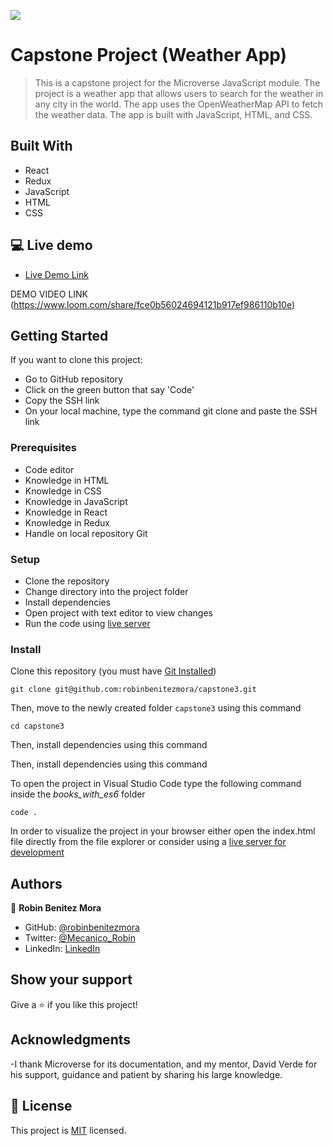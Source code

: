 ![](https://img.shields.io/badge/Microverse-blueviolet)

# Capstone Project (Weather App)


>
> This is a capstone project for the Microverse JavaScript module. The project is a weather app that allows users to search for the weather in any city in the world. The app uses the OpenWeatherMap API to fetch the weather data. The app is built with JavaScript, HTML, and CSS.
## Built With

- React
- Redux
- JavaScript
- HTML
- CSS

## 💻 Live demo
- [Live Demo Link](https://moonlit-queijadas-da638a.netlify.app/)



DEMO VIDEO LINK
(https://www.loom.com/share/fce0b56024694121b917ef986110b10e)


## Getting Started

If you want to clone this project:
- Go to GitHub repository
- Click on the green button that say 'Code'
- Copy the SSH link
- On your local machine, type the command git clone and paste the SSH link


### Prerequisites
- Code editor
- Knowledge in HTML
- Knowledge in CSS
- Knowledge in JavaScript
- Knowledge in React
- Knowledge in Redux
- Handle on local repository Git


### Setup
- Clone the repository
- Change directory into the project folder
- Install dependencies
- Open project with text editor to view changes
- Run the code using [live server](https://www.google.com/search?client=safari&rls=en&q=live+server&ie=UTF-8&oe=UTF-8)

### Install
Clone this repository (you must have [Git Installed](https://github.com/git-guides/install-git))

`git clone git@github.com:robinbenitezmora/capstone3.git`

Then, move to the newly created folder `capstone3` using this command

`cd capstone3`

Then, install dependencies using this command

Then, install dependencies using this command

To open the project in Visual Studio Code type the following command inside the _books_with_es6_ folder

`code .`

In order to visualize the project in your browser either open the index.html file directly from the file explorer or consider using a [live server for development ](https://marketplace.visualstudio.com/items?itemName=ritwickdey.LiveServer)

## Authors

👤 **Robin Benitez Mora**

- GitHub: [@robinbenitezmora](https://github.com/robinbenitezmora)
- Twitter: [@Mecanico_Robin](https://twitter.com/mecanico_robin)
- LinkedIn: [LinkedIn](https://www.linkedin.com/in/robin-benitez-mora-manizales)

## Show your support

Give a ⭐️ if you like this project!

## Acknowledgments

-I thank Microverse for its documentation, and my mentor, David Verde for his support, guidance and patient by sharing his large knowledge.

## 📝 License

This project is [MIT](./MIT.md) licensed.
